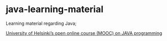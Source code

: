 # java-learning-material
Learning material regarding Java;

[University of Helsinki’s open online course (MOOC) on JAVA programming](https://java-programming.mooc.fi/)
